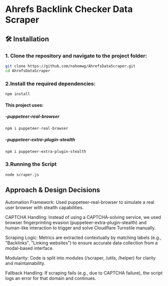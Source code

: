 # Ahrefs Backlink Checker Data Scraper

## 🛠️ Installation

### 1. Clone the repository and navigate to the project folder:

```bash
git clone https://github.com/nahomwg/AhrefsDataScraper.git
cd AhrefsDataScraper
```
### 2.Install the required dependencies:
```
npm install
```
#### This project uses:

##### -puppeteer-real-browser
```
npm i puppeteer-real-browser
```

##### -puppeteer-extra-plugin-stealth

```
npm i puppeteer-extra-plugin-stealth
```

### 3.Running the Script
```
node scraper.js
```
## Approach & Design Decisions
Automation Framework: Used puppeteer-real-browser to simulate a real user browser with stealth capabilities.

CAPTCHA Handling: Instead of using a CAPTCHA-solving service, we used browser fingerprinting evasion (puppeteer-extra-plugin-stealth) and human-like interaction to trigger and solve Cloudflare Turnstile manually.

Scraping Logic: Metrics are extracted contextually by matching labels (e.g., "Backlinks", "Linking websites") to ensure accurate data collection from a modal-based interface.

Modularity: Code is split into modules (/scraper, /utils, /helper) for clarity and maintainability.

Fallback Handling: If scraping fails (e.g., due to CAPTCHA failure), the script logs an error for that domain and continues.


